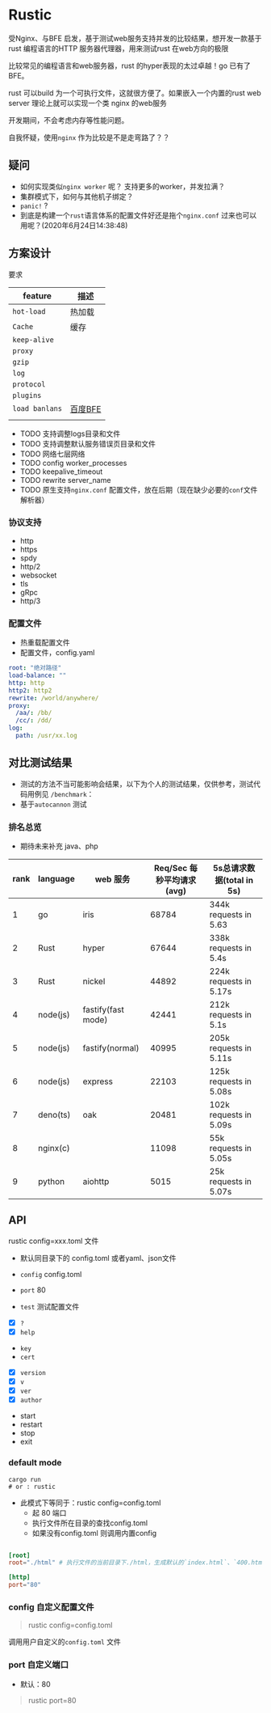 # Rustic

受Nginx、与BFE 启发，基于测试web服务支持并发的比较结果，想开发一款基于rust 编程语言的HTTP 服务器代理器，用来测试rust 在web方向的极限

比较常见的编程语言和web服务器，rust 的hyper表现的太过卓越！go 已有了BFE。

rust 可以build 为一个可执行文件，这就很方便了。如果嵌入一个内置的rust web server 理论上就可以实现一个类 nginx 的web服务

开发期间，不会考虑内存等性能问题。

自我怀疑，使用`nginx` 作为比较是不是走弯路了？？

## 疑问

- 如何实现类似`nginx worker` 呢？ 支持更多的worker，并发拉满？
- 集群模式下，如何与其他机子绑定？
- `panic!` ?
- 到底是构建一个`rust`语言体系的配置文件好还是拖个`nginx.conf` 过来也可以用呢？(2020年6月24日14:38:48)


## 方案设计

要求

|feature| 描述 |
|-------| --- |
|`hot-load`|热加载|
|`Cache`|缓存|
|`keep-alive`||
|`proxy`||
|`gzip`||
|`log`||
|`protocol`||
|`plugins`||
|`load banlans`|[百度BFE](https://www.bfe-networks.net/zh_cn/)|
|||

- TODO 支持调整logs目录和文件
- TODO 支持调整默认服务错误页目录和文件
- TODO 网络七层网络
- TODO config worker_processes 
- TODO keepalive_timeout 
- TODO rewrite server_name
- TODO 原生支持`nginx.conf` 配置文件，放在后期（现在缺少必要的`conf`文件解析器）

### 协议支持
- http
- https
- spdy
- http/2
- websocket
- tls
- gRpc
- http/3

### 配置文件

- 热重载配置文件
- 配置文件，config.yaml

```yaml
root: "绝对路径"
load-balance: ""
http: http
http2: http2
rewrite: /world/anywhere/
proxy:
  /aa/: /bb/
  /cc/: /dd/
log:
  path: /usr/xx.log
```

## 对比测试结果

* 测试的方法不当可能影响会结果，以下为个人的测试结果，仅供参考，测试代码用例见 `/benchmark`：
* 基于`autocannon` 测试
 

### 排名总览

- 期待未来补充 java、php

|rank|language|web 服务| Req/Sec 每秒平均请求(avg) | 5s总请求数据(total in 5s)|
|----|----|-------|---------------------|------------|
|1|go      | iris                | 68784| 344k requests in 5.63   | 
|2|Rust    | hyper               | 67644| 338k requests in 5.4s  | 
|3|Rust    | nickel              | 44892| 224k requests in 5.17s  | 
|4|node(js)| fastify(fast mode)  | 42441| 212k requests in 5.1s  | 
|5|node(js)| fastify(normal)     | 40995| 205k requests in 5.11s  | 
|6|node(js)| express             | 22103| 125k requests in 5.08s | 
|7|deno(ts)| oak                 | 20481| 102k requests in 5.09s | 
|8|nginx(c)|                     | 11098| 55k requests in 5.05s  |
|9|python  | aiohttp             | 5015 | 25k requests in 5.07s  | 


## API

rustic config=xxx.toml 文件
- 默认同目录下的 config.toml 或者yaml、json文件

- `config` config.toml
- `port` 80
- `test` 测试配置文件
- [x] `?`
- [x] `help`
- `key`
- `cert`
- [x] `version`
- [x] `v`
- [x] `ver`
- [x] `author`  
- start 
- restart
- stop
- exit

### default mode

```shell
cargo run
# or : rustic
```

- 此模式下等同于：rustic config=config.toml 
  - 起 80 端口
  - 执行文件所在目录的查找config.toml
  - 如果没有config.toml 则调用内置config
```toml

[root]
root="./html" # 执行文件的当前目录下./html，生成默认的`index.html`、`400.html`、`500.html`

[http]
port="80"
```

### config 自定义配置文件

> rustic config=config.toml

调用用户自定义的`config.toml` 文件

### port 自定义端口

- 默认：80

> rustic port=80

